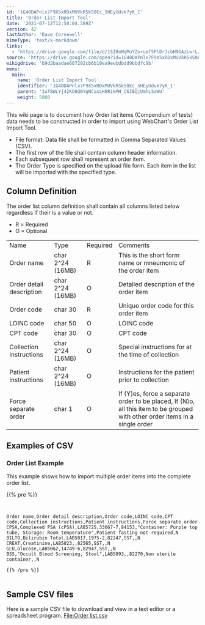 ```yaml
---
id: '1G40DAPnlx7F9X5xRDxMUVkRSk50Ec_5HEyUdvk7yK_I'
title: 'Order List Import Tool'
date: '2021-07-12T12:50:04.389Z'
version: 42
lastAuthor: 'Dave Cornewell'
mimeType: 'text/x-markdown'
links:
  - 'https://drive.google.com/file/d/1SIBoNqMuYZoruef5PlDrJcbH9GAzLwrL/view?usp=sharing'
source: 'https://drive.google.com/open?id=1G40DAPnlx7F9X5xRDxMUVkRSk50Ec_5HEyUdvk7yK_I'
wikigdrive: 'b9d2baadae607292cb6b10ea9eebdbdd9bbdfc9b'
menu:
  main:
    name: 'Order List Import Tool'
    identifier: '1G40DAPnlx7F9X5xRDxMUVkRSk50Ec_5HEyUdvk7yK_I'
    parent: '1uT8WLYj42KO6Q0YgNCoxLH8RikMH_C6IBQjUmhLSaWU'
    weight: 5000
---
```

This wiki page is to document how Order list items (Compendium of tests) data needs to be constructed in order to import using WebChart's Order List Import Tool.
* File format: Data file shall be formatted in Comma Separated Values (CSV).
* The first row of the file shall contain column header information.
* Each subsequent row shall represent an order item.
* The Order Type is specified on the upload file form. Each item in the list will be imported with the specified type.
  
## **Column Definition**  
  
The order list column definition shall contain all columns listed below regardless if their is a value or not.
* R = Required
* O = Optional

<table>
<tr>
<td>Name</td>
<td>Type</td>
<td>Required</td>
<td>Comments</td>
</tr>
<tr>
<td>Order name</td>
<td>char 2^24 (16MB)</td>
<td>R</td>
<td>This is the short form name or mneumonic of the order item</td>
</tr>
<tr>
<td>Order detail description</td>
<td>char 2^24 (16MB)</td>
<td>O</td>
<td>Detailed description of the order item</td>
</tr>
<tr>
<td>Order code</td>
<td>char 30</td>
<td>R</td>
<td>Unique order code for this order item</td>
</tr>
<tr>
<td>LOINC code</td>
<td>char 50</td>
<td>O</td>
<td>LOINC code</td>
</tr>
<tr>
<td>CPT code</td>
<td>char 30</td>
<td>O</td>
<td>CPT code</td>
</tr>
<tr>
<td>Collection instructions</td>
<td>char 2^24 (16MB)</td>
<td>O</td>
<td>Special instructions for at the time of collection</td>
</tr>
<tr>
<td>Patient instructions</td>
<td>char 2^24 (16MB)</td>
<td>O</td>
<td>Instructions for the patient prior to collection</td>
</tr>
<tr>
<td>Force separate order</td>
<td>char 1</td>
<td>O</td>
<td>If (Y)es, force a separate order to be placed, If (N)o, all this item to be grouped with other order items in a single order</td>
</tr>

</table>
  
## **Examples of CSV**  

  
### **Order List Example**  
  
This example shows how to import multiple order items into the complete order list.

{{% pre %}}
```
  
  
Order name,Order detail description,Order code,LOINC code,CPT code,Collection instructions,Patient instructions,Force separate order  
CPSA,Complexed PSA (cPSA),LAB5725,33667-7,84153,"Container: Purple top tube, Storage: Room temperature",Patient fasting not required,N  
BILTO,Bilirubin Total,LAB5017,1975-2,82247,SST,,N  
CREAT,Creatinine,LAB5023,,82565,SST,,N  
GLU,Glucose,LAB5062,14749-6,82947,SST,,N  
BSS,"Occult Blood Screening, Stool",LAB5093,,82270,Non sterile container,,N  
  
{{% /pre %}}  
  

```
  
## **Sample CSV files**  

Here is a sample CSV file to download and view in a text editor or a spreadsheet program.
[File:Order list.csv](https://drive.google.com/file/d/1SIBoNqMuYZoruef5PlDrJcbH9GAzLwrL/view?usp=sharing)
